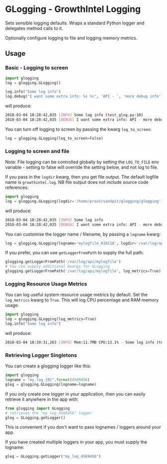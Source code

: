 
# GLogging - GrowthIntel Logging

Sets sensible logging defaults.
Wraps a standard Python logger and delegates method calls to it.

Optionally configure logging to file and logging memory metrics.

## Usage

### Basic - Logging to screen

```python
import glogging
log = glogging.GLogging()

log.info("Some log info")
log.debug("I want some extra info: %s %s", 'API - ', 'more debug info')
```
will produce:

```bash
2018-03-04 18:28:42,035 [INFO] Some log info (test_glog.py:10)
2018-03-04 18:28:42,035 [DEBUG] I want some extra info: API - more debug info (test_glog.py:11)
```
You can turn off logging to screen by passing the kwarg `log_to_screen`:
```python
log = glogging.GLogging(log_to_screen=False)
```

### Logging to screen and file

Note: File logging can be controlled globally by setting the `LOG_TO_FILE` env variable - setting to false
will override the setting below, and not log to file.

If you pass in the `logdir` kwarg, then you get file output. The default logfile name is `growthintel.log`. NB file output does not include source code references:

```python
import glogging
log = glogging.GLogging(logdir='/home/prash/sandpit/glogging/glogging')
```
will produce:

```bash
2018-03-04 18:28:42,035 [INFO] Some log info
2018-03-04 18:28:42,035 [DEBUG] I want some extra info: API - more debug info
```
You can customise the logger name / filename, by passing a `logname` kwarg:
```python
log = glogging.GLogging(logname='mylogfile_010118', logdir='/var/log/api')
```
If you prefer, you can use `getLoggerFromPath` to supply the full path:
```python
glogging.getLoggerFromPath('/var/log/api/mylogfile')
# You can supply additional kwargs for GLogging
glogging.getLoggerFromPath('/var/log/api/mylogfile', log_metrics=True)
```

### Logging Resource Usage Metrics

You can log useful system resource usage metrics by default. Set the `log_metrics` kwarg to `True`.
This will log CPU percentage and RAM memory usage.

```python
import glogging
log = glogging.GLogging(log_metrics=True)
log.info("Some log info")
```
will produce:

```bash
2018-03-04 18:39:31,263 [INFO] Mem:11.7MB CPU:13.1% - Some log info (test_glog.py:10)
```

### Retrieving Logger Singletons

You can create a glogging logger like this:
```python
import glogging
logname = "my_log_{0}".format(4569456)
glog = glogging.GLogging(logname=logname)
```

If you only create one logger in your application, then you can easily retrieve it anywhere in the app with:
```python
from glogging import GLogging
# retrieves the "my_log_4569456" logger
glog = GLogging.getLogger()
```
This is convenient if you don't want to pass lognames / loggers around your app.

If you have created multiple loggers in your app, you must supply the logname:
```python
glog = GLogging.getLogger("my_log_4569456")
```
